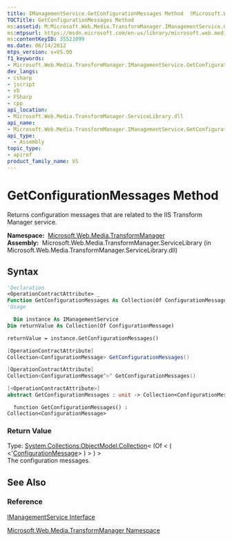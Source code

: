```yaml
---
title: IManagementService.GetConfigurationMessages Method  (Microsoft.Web.Media.TransformManager)
TOCTitle: GetConfigurationMessages Method
ms:assetid: M:Microsoft.Web.Media.TransformManager.IManagementService.GetConfigurationMessages
ms:mtpsurl: https://msdn.microsoft.com/en-us/library/microsoft.web.media.transformmanager.imanagementservice.getconfigurationmessages(v=VS.90)
ms:contentKeyID: 35521099
ms.date: 06/14/2012
mtps_version: v=VS.90
f1_keywords:
- Microsoft.Web.Media.TransformManager.IManagementService.GetConfigurationMessages
dev_langs:
- csharp
- jscript
- vb
- FSharp
- cpp
api_location:
- Microsoft.Web.Media.TransformManager.ServiceLibrary.dll
api_name:
- Microsoft.Web.Media.TransformManager.IManagementService.GetConfigurationMessages
api_type:
  - Assembly
topic_type:
- apiref
product_family_name: VS
---
```


# GetConfigurationMessages Method

Returns configuration messages that are related to the IIS Transform Manager service.

**Namespace:**  [Microsoft.Web.Media.TransformManager](microsoft-web-media-transformmanager-namespace.md)  
**Assembly:**  Microsoft.Web.Media.TransformManager.ServiceLibrary (in Microsoft.Web.Media.TransformManager.ServiceLibrary.dll)

## Syntax

```vb
'Declaration
<OperationContractAttribute> _
Function GetConfigurationMessages As Collection(Of ConfigurationMessage)
'Usage

  Dim instance As IManagementService
Dim returnValue As Collection(Of ConfigurationMessage)

returnValue = instance.GetConfigurationMessages()
```

```csharp
[OperationContractAttribute]
Collection<ConfigurationMessage> GetConfigurationMessages()
```

```cpp
[OperationContractAttribute]
Collection<ConfigurationMessage^>^ GetConfigurationMessages()
```

``` fsharp
[<OperationContractAttribute>]
abstract GetConfigurationMessages : unit -> Collection<ConfigurationMessage> 
```

```jscript
  function GetConfigurationMessages() : Collection<ConfigurationMessage>
```

### Return Value

Type: [System.Collections.ObjectModel.Collection](https://msdn.microsoft.com/library/ms132397)\< (Of \< ( \<'[ConfigurationMessage](configurationmessage-class-microsoft-web-media-transformmanager.md)\> ) \> ) \>  
The configuration messages.  

## See Also

### Reference

[IManagementService Interface](imanagementservice-interface-microsoft-web-media-transformmanager.md)

[Microsoft.Web.Media.TransformManager Namespace](microsoft-web-media-transformmanager-namespace.md)

